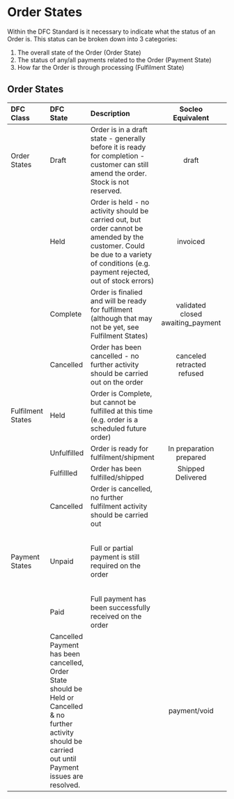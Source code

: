 # Order States

Within the DFC Standard is it necessary to indicate what the status of an Order is. This status can be broken down into 3 categories:

1. The overall state of the Order (Order State)
2. The status of any/all payments related to the Order (Payment State)
3. How far the Order is through processing (Fulfilment State)

## Order States

| DFC Class |  DFC State	|	Description |  Socleo Equivalent | OFN Equivalent | Shopify Equivalent |
| :---------- | :--------- | :------------------------------ | :--------------: | :----------------: | :--------------: |
| Order States | Draft | Order is in a draft state - generally before it is ready for completion - customer can still amend the order. Stock is not reserved. | draft |	address <br>delivery <br>confirmation <br>payment <br>resumed | Order/Open |
|  | Held | Order is held - no activity should be carried out, but order cannot be amended by the customer. Could be due to a variety of conditions (e.g. payment rejected, out of stock errors) | invoiced | | Order/Open |
| | Complete | Order is finalied and will be ready for fulfilment (although that may not be yet, see Fulfilment States) | validated <br>closed <br>awaiting_payment | complete | Order/Archived |
| | Cancelled | Order has been cancelled - no further activity should be carried out on the order | canceled <br>retracted <br>refused | canceled | Order/Cancelled |
| Fulfilment States | Held | Order is Complete, but cannot be fulfilled at this time (e.g. order is a scheduled future order) |  | shipment/pending | Fulfilment/On Hold <br>Fulfilment/Scheduled |
|  | Unfulfilled | Order is ready for fulfilment/shipment | In preparation <br>prepared | shipment/ready | Fulfilment/Unfilfillled |
|  | 	Fulfillled | Order has been fulfilled/shipped | Shipped <br>Delivered | shipment/shipped | Fulfilment/Fulfilled |
|  | Cancelled | Order is cancelled, no further fulfilment activity should be carried out |  |  | shipment/canceled | Order/Cancelled |
| Payment States | Unpaid | Full or partial payment is still required on the order |  | payment/checkout <br>payment/pending <br>payment/processing <br>payment/requires_authorization <br>payment/failed | Payment/Unpaid (including: <br>Payment/Pending <br>Payment/Overdue <br>Payment/Authorised <br>Payment/PartiallyPaid ) |
|  | Paid | Full payment has been successfully received on the order |  | payment/completed | Payment/Paid |
|  | Cancelled	Payment has been cancelled, Order State should be Held or Cancelled & no further activity should be carried out until Payment issues are resolved. |  | payment/void | Payment/Voided |
